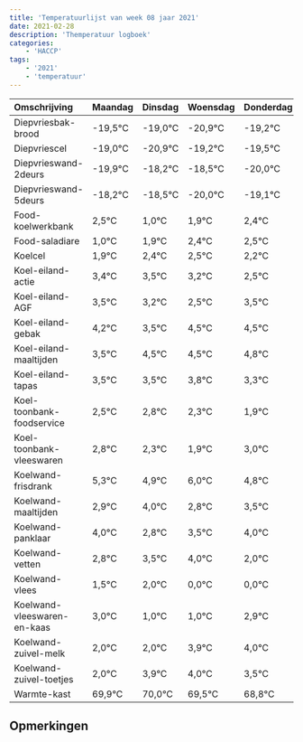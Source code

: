 ```yaml
---
title: 'Temperatuurlijst van week 08 jaar 2021'
date: 2021-02-28
description: 'Themperatuur logboek'
categories:
    - 'HACCP'
tags:
    - '2021'
    - 'temperatuur'
---
```

|Omschrijving|Maandag|Dinsdag|Woensdag|Donderdag|Vrijdag|Zaterdag|Zondag|
|:---|:---|:---|:---|:---|:---|:---|:---|
|Diepvriesbak-brood|-19,5°C|-19,0°C|-20,9°C|-19,2°C|-19,5°C|-21,0°C|-20,1°C|
|Diepvriescel|-19,0°C|-20,9°C|-19,2°C|-19,5°C|-21,0°C|-20,1°C|-19,6°C|
|Diepvrieswand-2deurs|-19,9°C|-18,2°C|-18,5°C|-20,0°C|-19,1°C|-18,6°C|-18,5°C|
|Diepvrieswand-5deurs|-18,2°C|-18,5°C|-20,0°C|-19,1°C|-18,6°C|-18,5°C|-18,8°C|
|Food-koelwerkbank|2,5°C|1,0°C|1,9°C|2,4°C|2,5°C|2,2°C|1,5°C|
|Food-saladiare|1,0°C|1,9°C|2,4°C|2,5°C|2,2°C|1,5°C|2,5°C|
|Koelcel|1,9°C|2,4°C|2,5°C|2,2°C|1,5°C|2,5°C|2,5°C|
|Koel-eiland-actie|3,4°C|3,5°C|3,2°C|2,5°C|3,5°C|3,5°C|3,8°C|
|Koel-eiland-AGF|3,5°C|3,2°C|2,5°C|3,5°C|3,5°C|3,8°C|3,3°C|
|Koel-eiland-gebak|4,2°C|3,5°C|4,5°C|4,5°C|4,8°C|4,3°C|3,9°C|
|Koel-eiland-maaltijden|3,5°C|4,5°C|4,5°C|4,8°C|4,3°C|3,9°C|5,0°C|
|Koel-eiland-tapas|3,5°C|3,5°C|3,8°C|3,3°C|2,9°C|4,0°C|2,8°C|
|Koel-toonbank-foodservice|2,5°C|2,8°C|2,3°C|1,9°C|3,0°C|1,8°C|2,5°C|
|Koel-toonbank-vleeswaren|2,8°C|2,3°C|1,9°C|3,0°C|1,8°C|2,5°C|3,0°C|
|Koelwand-frisdrank|5,3°C|4,9°C|6,0°C|4,8°C|5,5°C|6,0°C|4,0°C|
|Koelwand-maaltijden|2,9°C|4,0°C|2,8°C|3,5°C|4,0°C|2,0°C|2,0°C|
|Koelwand-panklaar|4,0°C|2,8°C|3,5°C|4,0°C|2,0°C|2,0°C|3,9°C|
|Koelwand-vetten|2,8°C|3,5°C|4,0°C|2,0°C|2,0°C|3,9°C|4,0°C|
|Koelwand-vlees|1,5°C|2,0°C|0,0°C|0,0°C|1,9°C|2,0°C|1,5°C|
|Koelwand-vleeswaren-en-kaas|3,0°C|1,0°C|1,0°C|2,9°C|3,0°C|2,5°C|1,8°C|
|Koelwand-zuivel-melk|2,0°C|2,0°C|3,9°C|4,0°C|3,5°C|2,8°C|4,0°C|
|Koelwand-zuivel-toetjes|2,0°C|3,9°C|4,0°C|3,5°C|2,8°C|4,0°C|2,9°C|
|Warmte-kast|69,9°C|70,0°C|69,5°C|68,8°C|70,0°C|68,9°C|69,7°C|

## Opmerkingen


